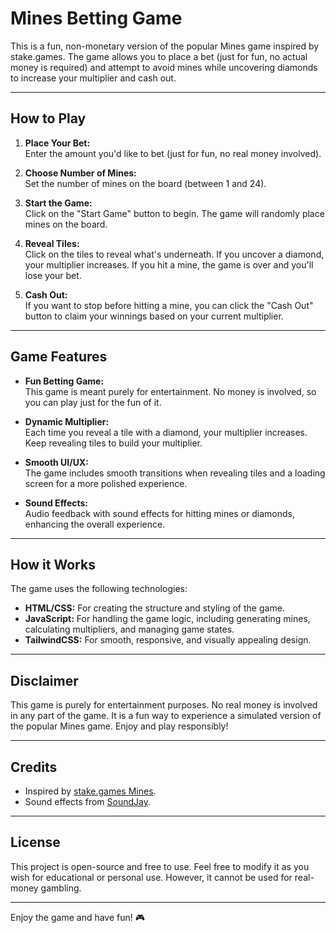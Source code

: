 # Mines Betting Game

This is a fun, non-monetary version of the popular Mines game inspired by stake.games. The game allows you to place a bet (just for fun, no actual money is required) and attempt to avoid mines while uncovering diamonds to increase your multiplier and cash out.

---

## How to Play

1. **Place Your Bet:**  
   Enter the amount you'd like to bet (just for fun, no real money involved).
   
2. **Choose Number of Mines:**  
   Set the number of mines on the board (between 1 and 24).
   
3. **Start the Game:**  
   Click on the "Start Game" button to begin. The game will randomly place mines on the board.
   
4. **Reveal Tiles:**  
   Click on the tiles to reveal what's underneath. If you uncover a diamond, your multiplier increases. If you hit a mine, the game is over and you'll lose your bet.
   
5. **Cash Out:**  
   If you want to stop before hitting a mine, you can click the "Cash Out" button to claim your winnings based on your current multiplier.

---

## Game Features

- **Fun Betting Game:**  
   This game is meant purely for entertainment. No money is involved, so you can play just for the fun of it.
   
- **Dynamic Multiplier:**  
   Each time you reveal a tile with a diamond, your multiplier increases. Keep revealing tiles to build your multiplier.
   
- **Smooth UI/UX:**  
   The game includes smooth transitions when revealing tiles and a loading screen for a more polished experience.

- **Sound Effects:**  
   Audio feedback with sound effects for hitting mines or diamonds, enhancing the overall experience.

---

## How it Works

The game uses the following technologies:
- **HTML/CSS:** For creating the structure and styling of the game.
- **JavaScript:** For handling the game logic, including generating mines, calculating multipliers, and managing game states.
- **TailwindCSS:** For smooth, responsive, and visually appealing design.

---

## Disclaimer

This game is purely for entertainment purposes. No real money is involved in any part of the game. It is a fun way to experience a simulated version of the popular Mines game. Enjoy and play responsibly!

---

## Credits

- Inspired by [stake.games Mines](https://stake.com).
- Sound effects from [SoundJay](https://www.soundjay.com).

---

## License

This project is open-source and free to use. Feel free to modify it as you wish for educational or personal use. However, it cannot be used for real-money gambling.

---

Enjoy the game and have fun! 🎮
